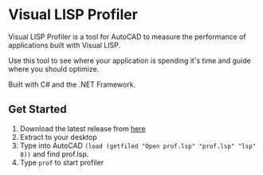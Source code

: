 # Visual LISP Profiler

Visual LISP Profiler is a tool for AutoCAD to measure the
performance of applications built with Visual LISP.

Use this tool to see where your application is spending
it's time and guide where you should optimize.

Built with C# and the .NET Framework.

## Get Started

1. Download the latest release from [here](https://github.com/talanc/vlisp-profiler/releases)
2. Extract to your desktop
3. Type into AutoCAD `(load (getfiled "Open prof.lsp" "prof.lsp" "lsp" 8))` and find prof.lsp.
4. Type `prof` to start profiler

